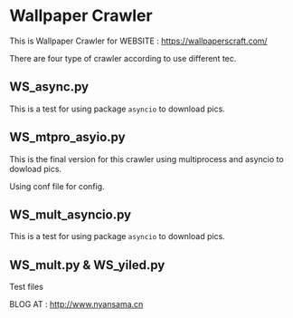 # Wallpaper Crawler

This is Wallpaper Crawler for WEBSITE : https://wallpaperscraft.com/

There are four type of crawler according to use different tec.

## WS_async.py

This is a test for using package `asyncio` to download pics.

## WS_mtpro_asyio.py

This is the final version for this crawler using multiprocess and asyncio to dowload pics.

Using conf file for config.

## WS_mult_asyncio.py

This is a test for using package `asyncio` to download pics.

## WS_mult.py & WS_yiled.py

Test files

BLOG AT : http://www.nyansama.cn